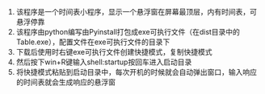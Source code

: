 1. 该程序是一个时间表小程序，显示一个悬浮窗在屏幕最顶层，内有时间表，可悬浮停靠
2. 该程序由python编写由Pyinstall打包成exe可执行文件（在dist目录中的Table.exe），配置文件在exe可执行文件的目录下
3. 下载后使用时右键exe可执行文件创建快捷模式，复制快捷模式
4. 然后按下win+R键输入shell:startup按回车进入启动目录
5. 将快捷模式粘贴到启动目录中，每次开机的时候就会自动弹出窗口，输入响应的时间表就会生成响应的悬浮窗

